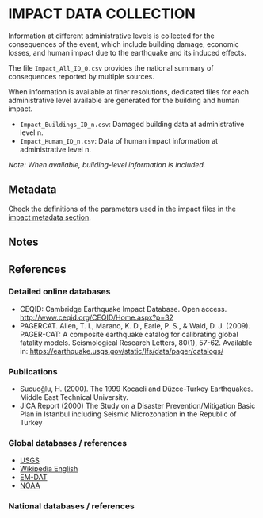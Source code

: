 # IMPACT DATA COLLECTION


Information at different administrative levels is collected for the consequences of the event, 
which include building damage, economic losses, and human impact due to the earthquake and its induced effects.

The file `Impact_All_ID_0.csv` provides the national summary of consequences reported by multiple sources.

When information is available at finer resolutions, dedicated files for each administrative level
available are generated for the building and human impact.

- `Impact_Buildings_ID_n.csv`: Damaged building data at administrative level n.
- `Impact_Human_ID_n.csv`: Data of human impact information at administrative level n.

_Note: When available, building-level information is included._


## Metadata

Check the definitions of the parameters used in the impact files in the [impact metadata section](https://gitlab.openquake.org/risk/ecd/-/blob/main/metadata.md#impact-data).


## Notes

## References

### Detailed online databases
- CEQID: Cambridge Earthquake Impact Database. Open access. 
http://www.ceqid.org/CEQID/Home.aspx?p=32
- PAGERCAT. Allen, T. I., Marano, K. D., Earle, P. S., & Wald, D. J. (2009). PAGER-CAT: A composite earthquake catalog for calibrating global fatality models. Seismological Research Letters, 80(1), 57-62. Available in: https://earthquake.usgs.gov/static/lfs/data/pager/catalogs/

### Publications
- Sucuoğlu, H. (2000). The 1999 Kocaeli and Düzce-Turkey Earthquakes. Middle East Technical University.
- JICA Report (2000) The Study on a Disaster Prevention/Mitigation Basic Plan in Istanbul including Seismic Microzonation in the Republic of Turkey

### Global databases / references
- [USGS](https://earthquake.usgs.gov/earthquakes/eventpage/usp0009hev/executive) 
- [Wikipedia English](https://en.wikipedia.org/wiki/1999_D%C3%BCzce_earthquake)
- [EM-DAT](https://public.emdat.be)
- [NOAA](https://www.ngdc.noaa.gov/hazel/view/hazards/earthquake/event-more-info/5543)

### National databases / references